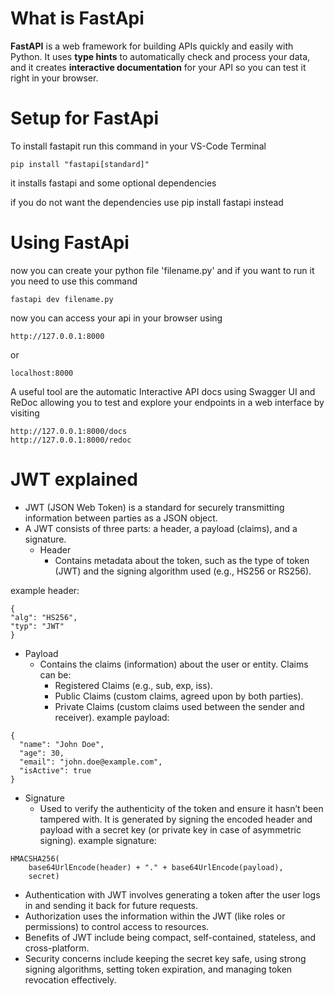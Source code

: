 # What is FastApi

**FastAPI** is a web framework for building APIs quickly and easily with Python. It uses **type hints** to automatically check and process your data, and it creates **interactive documentation** for your API so you can test it right in your browser.


# Setup for FastApi

To install fastapit run this command in your VS-Code Terminal

    pip install "fastapi[standard]"

it installs fastapi and some optional dependencies 

if you do not want the dependencies use pip install fastapi instead 

# Using FastApi

now you can create your python file 'filename.py' and if you want to run it you need to use this command

    fastapi dev filename.py

now you can access your api in your browser using
    
    http://127.0.0.1:8000

or
    
    localhost:8000

A useful tool are the automatic Interactive API docs using Swagger UI and ReDoc allowing you to test and explore your endpoints in a web interface by visiting

    http://127.0.0.1:8000/docs
    http://127.0.0.1:8000/redoc

# JWT explained

* JWT (JSON Web Token) is a standard for securely transmitting information between parties as a JSON object.
* A JWT consists of three parts: a header, a payload (claims), and a signature.
  * Header
    * Contains metadata about the token, such as the type of token (JWT) and the signing algorithm used (e.g., HS256 or RS256).

example header:
```
{
"alg": "HS256",
"typ": "JWT"
}
```

  * Payload
    * Contains the claims (information) about the user or entity. Claims can be:
      * Registered Claims (e.g., sub, exp, iss).
      * Public Claims (custom claims, agreed upon by both parties).
      * Private Claims (custom claims used between the sender and receiver).
example payload:
```
{
  "name": "John Doe",
  "age": 30,
  "email": "john.doe@example.com",
  "isActive": true
}
```

  * Signature
    * Used to verify the authenticity of the token and ensure it hasn’t been tampered with. It is generated by signing the encoded header and payload with a secret key (or private key in case of asymmetric signing).
example signature:
```
HMACSHA256(
    base64UrlEncode(header) + "." + base64UrlEncode(payload),
    secret)
```
* Authentication with JWT involves generating a token after the user logs in and sending it back for future requests.
* Authorization uses the information within the JWT (like roles or permissions) to control access to resources.
* Benefits of JWT include being compact, self-contained, stateless, and cross-platform.
* Security concerns include keeping the secret key safe, using strong signing algorithms, setting token expiration, and managing token revocation effectively.
